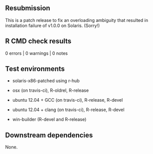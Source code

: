 ## Resubmission
This is a patch release to fix an overloading ambiguity that resulted in installation failure of v1.0.0 on Solaris. (Sorry!)

## R CMD check results

0 errors | 0 warnings | 0 notes

## Test environments

- solaris-x86-patched using r-hub

- osx (on travis-ci), R-oldrel, R-release            
- ubuntu 12.04 + GCC (on travis-ci), R-release, R-devel
- ubuntu 12.04 + clang (on travis-ci), R-release, R-devel
- win-builder (R-devel and R-release)

## Downstream dependencies

None. 
